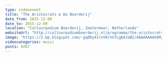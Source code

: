 ```yaml
---
type: videoevent
title: "The Aristocrats в De Boerderij"
date_from: 2015-12-09
date_to: 2015-12-09
location: "Cultuurpodium Boerderij, Zoetermeer, Netherlands"
websiteUrl: "http://cultuurpodiumboerderij.nl/programma/the-aristocrats-2/"
image: "https://2.bp.blogspot.com/-gqODy41rxV0/Vn7LgKAJaBI/AAAAAAAAk8M/eU2egTbUn-Q/s1600/20151209_222003.picasaweb.jpg"
videocategories: music
posts: 0267
---
```

